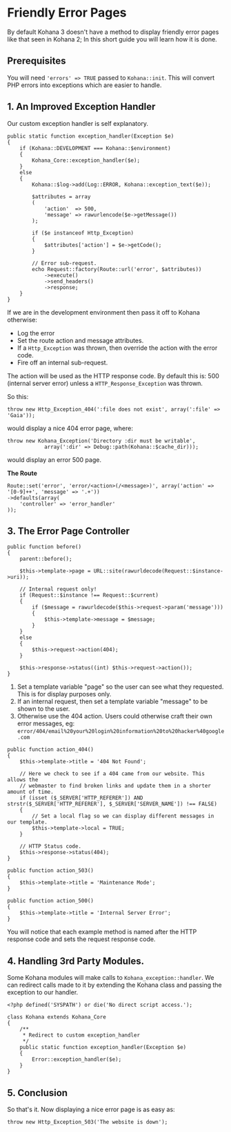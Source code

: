 # Friendly Error Pages

By default Kohana 3 doesn't have a method to display friendly error pages like that 
seen in Kohana 2; In this short guide you will learn how it is done.

## Prerequisites 

You will need `'errors' => TRUE` passed to `Kohana::init`. This will convert PHP 
errors into exceptions which are easier to handle.

## 1. An Improved Exception Handler

Our custom exception handler is self explanatory.

	public static function exception_handler(Exception $e)
	{
		if (Kohana::DEVELOPMENT === Kohana::$environment)
		{
			Kohana_Core::exception_handler($e);
		}
		else
		{
			Kohana::$log->add(Log::ERROR, Kohana::exception_text($e));

			$attributes = array
			(
				'action'  => 500,
				'message' => rawurlencode($e->getMessage())
			);

			if ($e instanceof Http_Exception)
			{
				$attributes['action'] = $e->getCode();
			}

			// Error sub-request.
			echo Request::factory(Route::url('error', $attributes))
				->execute()
				->send_headers()
				->response;
		}
	}

If we are in the development environment then pass it off to Kohana otherwise:

* Log the error
* Set the route action and message attributes.
* If a `Http_Exception` was thrown, then override the action with the error code.
* Fire off an internal sub-request.

The action will be used as the HTTP response code. By default this is: 500 (internal
server error) unless a `HTTP_Response_Exception` was thrown.

So this:

	throw new Http_Exception_404(':file does not exist', array(':file' => 'Gaia'));

would display a nice 404 error page, where:

	throw new Kohana_Exception('Directory :dir must be writable',
				array(':dir' => Debug::path(Kohana::$cache_dir)));

would display an error 500 page.

**The Route**

	Route::set('error', 'error/<action>(/<message>)', array('action' => '[0-9]++', 'message' => '.+'))
	->defaults(array(
		'controller' => 'error_handler'
	));

## 3. The Error Page Controller

	public function before()
	{
		parent::before();

		$this->template->page = URL::site(rawurldecode(Request::$instance->uri));

		// Internal request only!
		if (Request::$instance !== Request::$current)
		{
			if ($message = rawurldecode($this->request->param('message')))
			{
				$this->template->message = $message;
			}
		}
		else
		{
			$this->request->action(404);
		}
		
		$this->response->status((int) $this->request->action());
	}

1. Set a template variable "page" so the user can see what they requested. This 
   is for display purposes only.
2. If an internal request, then set a template variable "message" to be shown to 
   the user.
3. Otherwise use the 404 action. Users could otherwise craft their own error messages, eg:
   `error/404/email%20your%20login%20information%20to%20hacker%40google.com`


~~~
public function action_404()
{
	$this->template->title = '404 Not Found';
	
	// Here we check to see if a 404 came from our website. This allows the
	// webmaster to find broken links and update them in a shorter amount of time.
	if (isset ($_SERVER['HTTP_REFERER']) AND strstr($_SERVER['HTTP_REFERER'], $_SERVER['SERVER_NAME']) !== FALSE)
	{
		// Set a local flag so we can display different messages in our template.
		$this->template->local = TRUE;
	}
	
	// HTTP Status code.
	$this->response->status(404);
}

public function action_503()
{
	$this->template->title = 'Maintenance Mode';
}

public function action_500()
{
	$this->template->title = 'Internal Server Error';
}
~~~

You will notice that each example method is named after the HTTP response code 
and sets the request response code.

## 4. Handling 3rd Party Modules.

Some Kohana modules will make calls to `Kohana_exception::handler`. We can redirect
calls made to it by extending the Kohana class and passing the exception to our handler.

	<?php defined('SYSPATH') or die('No direct script access.');

	class Kohana extends Kohana_Core
	{
		/**
		 * Redirect to custom exception_handler
		 */
		public static function exception_handler(Exception $e)
		{
			Error::exception_handler($e);
		}
	}

## 5. Conclusion

So that's it. Now displaying a nice error page is as easy as:

	throw new Http_Exception_503('The website is down');